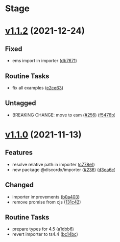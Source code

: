 # Stage

# [v1.1.2](https://github.com/oceanroleplay/discord.ts/releases/tag/i-v1.1.2) (2021-12-24)

## Fixed

- ems import in importer ([db7671](https://github.com/oceanroleplay/discord.ts/commit/db7671f84fde2d125f4d06036ef6e5eb2efa55ba))

## Routine Tasks

- fix all examples ([e2ce63](https://github.com/oceanroleplay/discord.ts/commit/e2ce632e7961cc9e0a98f52207df6335e0da49ac))

## Untagged

- BREAKING CHANGE: move to esm ([#256](https://github.com/oceanroleplay/discord.ts/issues/256)) ([f5476b](https://github.com/oceanroleplay/discord.ts/commit/f5476b61ab5a9f7b1cfb6f3593f7efe14c1ed424))

# [v1.1.0](https://github.com/oceanroleplay/discord.ts/releases/tag/i-v1.1.0) (2021-11-13)

## Features

- resolve relative path in importer ([c778e1](https://github.com/oceanroleplay/discord.ts/commit/c778e13839457ab9b25a75796af0ae42a5683782))
- new package @discordx/importer ([#236](https://github.com/oceanroleplay/discord.ts/issues/236)) ([d3ea6c](https://github.com/oceanroleplay/discord.ts/commit/d3ea6c3f87617591bd0d5bb0a13c4108921be178))

## Changed

- importer improvements ([b0a403](https://github.com/oceanroleplay/discord.ts/commit/b0a403f87ee29e1cea75b639a1740b9648642354))
- remove promise from cjs ([131c42](https://github.com/oceanroleplay/discord.ts/commit/131c428bd5902cabf861d6a09a186437a1299734))

## Routine Tasks

- prepare types for 4.5 ([a1dbb6](https://github.com/oceanroleplay/discord.ts/commit/a1dbb61562814ffaff4d090d856152423b749d8e))
- revert importer to ts4.4 ([bc14bc](https://github.com/oceanroleplay/discord.ts/commit/bc14bcc28ba2ecf38bceaefafadd9f711c13f36f))
